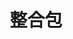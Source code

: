 ---
Layout: doc
title: 整合包
noguide: true

root:
  title: 整合包
  subDir:
    - title: 清醒梦
      path: lying_world
      collapsed: true
---